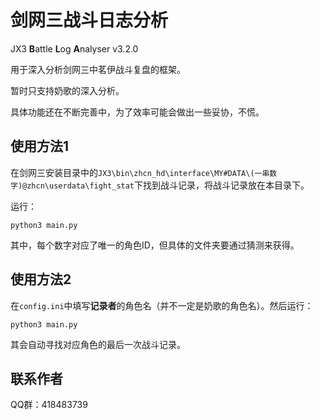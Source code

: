 # 剑网三战斗日志分析

JX3 **B**attle **L**og **A**nalyser v3.2.0

用于深入分析剑网三中茗伊战斗复盘的框架。

暂时只支持奶歌的深入分析。

具体功能还在不断完善中，为了效率可能会做出一些妥协，不慌。

## 使用方法1

在剑网三安装目录中的`JX3\bin\zhcn_hd\interface\MY#DATA\(一串数字)@zhcn\userdata\fight_stat`下找到战斗记录，将战斗记录放在本目录下。

运行：

`python3 main.py`

其中，每个数字对应了唯一的角色ID，但具体的文件夹要通过猜测来获得。

## 使用方法2

在`config.ini`中填写**记录者**的角色名（并不一定是奶歌的角色名）。然后运行：

`python3 main.py`

其会自动寻找对应角色的最后一次战斗记录。

## 联系作者

QQ群：418483739


